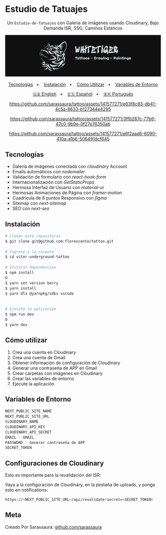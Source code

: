 # Estudio de Tatuajes

<div align="center">

Un `Estudio-de-Tatuajes` con Galería de imágenes usando Cloudinary, Bajo Demanda ISR, SSG, Caminos Estáticos

![Banner](/public/Banner.png?raw=true)

[Tecnologías](#tecnologías)&nbsp;&nbsp; • &nbsp;&nbsp;
[Instalación](#instalación)&nbsp;&nbsp; • &nbsp;&nbsp;
[Cómo Utilizar](#cómo-utilizar)&nbsp;&nbsp; • &nbsp;&nbsp;
[Variables de Entorno](#variables-de-entorno)

[🇬🇧 English](/README.md)&nbsp;&nbsp; • &nbsp;&nbsp;
[🇪🇸 Español](/README.es.md)&nbsp;&nbsp; • &nbsp;&nbsp;
[🇧🇷 Português](/README.pt-BR.md)

https://github.com/sarassaura/tattoo/assets/141577271/e63f8c83-db41-4c5a-8633-b127344e4295

https://github.com/sarassaura/tattoo/assets/141577271/3ffb287c-77b6-47c0-9b9e-0f27e76350ab

https://github.com/sarassaura/tattoo/assets/141577271/a6f2aad6-6090-410a-a1b6-506491dcf645

</div>

## Tecnologías

- Galería de imágenes conectada con _cloudinary_ Account
- Emails automáticos con _nodemailer_
- Validación de formulario con _react-hook-form_
- Internacionalización con _GetStaticProps_
- Hermosa Interfaz de Usuario con _material-ui_
- Hermosas Animaciones de Página con _framer-motion_
- Cuadrícula de 8 puntos Responsivo con _figma_
- Sitemap con _next-sitemap_
- SEO con _next-seo_

## Instalación

```sh
# Clonar este repositorio
$ git clone git@github.com:florescente/tattoo.git

# Ingrese a la carpeta
$ cd vitor-underground-tattoo

# Instalar dependencias
$ npm install
O
$ yarn set version berry
$ yarn install
$ yarn dlx @yarnpkg/sdks vscode


# Ejecute la aplicación
$ npm run dev
O
$ yarn dev
```

## Cómo utilizar

1. Crea una cuenta en Cloudinary
2. Crea una cuenta de Gmail
3. Obtener información de configuración de Cloudinary
4. Generar una contraseña de APP en Gmail
5. Crear carpetas con imágenes en Cloudinary
6. Crear las variables de entorno
7. Ejecute la aplicación

## Variables de Entorno

```bash
NEXT_PUBLIC_SITE_NAME
NEXT_PUBLIC_SITE_URL
CLOUDINARY_NAME
CLOUDINARY_API_KEY
CLOUDINARY_API_SECRET
EMAIL - GMAIL
PASSWORD - Generar contraseña de APP
SECRET_TOKEN
```

## Configuraciones de Cloudinary

Esto es importante para la revalidación del ISR:

Vaya a la configuración de Cloudinary, en la pestaña de uploads, y ponga esto en notifications:

```bash
https://<NEXT_PUBLIC_SITE_URL>/api/revalidate?secret=<SECRET_TOKEN>
```

## Meta

Creado Por Sarassaura:
[github.com/sarassaura](https://github.com/sarassaura)
